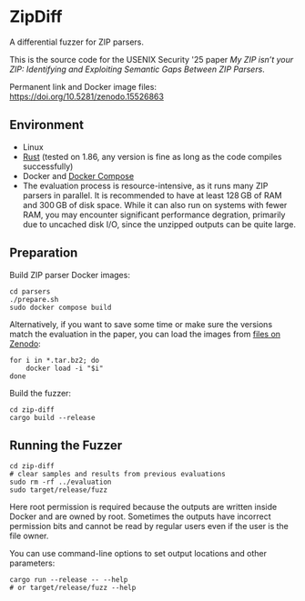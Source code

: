 # ZipDiff

A differential fuzzer for ZIP parsers.

This is the source code for the USENIX Security '25 paper *My ZIP isn’t your ZIP: Identifying and Exploiting Semantic Gaps Between ZIP Parsers*.

Permanent link and Docker image files: https://doi.org/10.5281/zenodo.15526863

## Environment

-   Linux
-   [Rust](https://www.rust-lang.org/tools/install) (tested on 1.86, any version is fine as long as the code compiles successfully)
-   Docker and [Docker Compose](https://docs.docker.com/compose/install/)
-   The evaluation process is resource-intensive, as it runs many ZIP parsers in parallel. It is recommended to have at least 128 GB of RAM and 300 GB of disk space. While it can also run on systems with fewer RAM, you may encounter significant performance degration, primarily due to uncached disk I/O, since the unzipped outputs can be quite large.

## Preparation

Build ZIP parser Docker images:

```console
cd parsers
./prepare.sh
sudo docker compose build
```

Alternatively, if you want to save some time or make sure the versions match the evaluation in the paper, you can load the images from [files on Zenodo](https://doi.org/10.5281/zenodo.15526863):

```console
for i in *.tar.bz2; do
    docker load -i "$i"
done
```

Build the fuzzer:

```console
cd zip-diff
cargo build --release
```

## Running the Fuzzer

```console
cd zip-diff
# clear samples and results from previous evaluations
sudo rm -rf ../evaluation
sudo target/release/fuzz
```

Here root permission is required because the outputs are written inside Docker and are owned by root. Sometimes the outputs have incorrect permission bits and cannot be read by regular users even if the user is the file owner.

You can use command-line options to set output locations and other parameters:

```console
cargo run --release -- --help
# or target/release/fuzz --help
```

